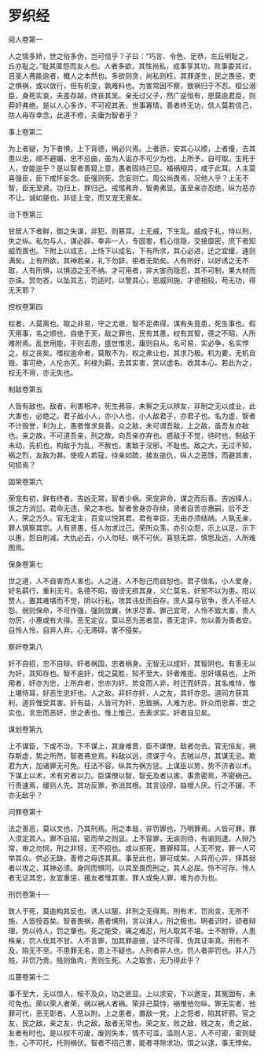 # 罗织经

阅人卷第一

人之情多矫，世之俗多伪，岂可信乎？子曰：“巧言、令色、足恭，左丘明耻之，丘亦耻之。”耻其匿怨而友人也。人者多欲，其性尚私，成事享其功，败事委其过，且圣人弗能逾者，概人之本然也。多欲则贪，尚私则枉，其罪遂生，民之畏惩，吏之惧祸，或以敛行，但有机变，孰难料也。为害常因不察，致祸归于不忍。桓公溺臣，身死实哀，夫差存越，终丧其吴。亲无过父子，然广逆恒有，恩莫逾君臣，则莽奸弗绝。是以人心多诈，不可视其表，世事寡情，善者终无功，信人莫若信己，防人毋存幸念，此道不修，夫庸为智者乎？

事上卷第二

为上者疑，为下者惧，上下背德，祸必兴焉。上者骄，安其心以顺，上者懮，去其患以忠，顺不避媚，忠不忌曲，虽为人诟亦不可少为也，上所予，自可取。生死于人，安能逆乎？是以智者善窥上意，愚者固持己见。福祸相异，咸于此耳。人主莫喜强臣，臣下戒怀妄念。臣强则死，念妄则亡。周公尚畏焉，况他人乎？上无不智，臣无至贤。功归上，罪归己。戒惕弗弃，智勇弗显。虽至亲亦忍绝，纵为恶亦不让。诚如是也，非徒上宠，而又宠无衰矣。

治下卷第三

甘居人下者鲜，御之失谋，非犯，则篡耳。上无威，下生乱。威成于礼，恃以刑，失之纵。私勿与人，谋必辟，幸非一人，专固害，机心信隐，交接靡密，庶下者知威而畏也。下附上以成志，上恃下以成名。下有所求，其心必进，迁之宜缓，速则满矣。上有所欲，其神若亲，礼下勿辞，拒者无助矣。人有所好，以好诱之无不取，人有所惧，以惧迫之无不纳。才可用者，非大害而隐忍，其不可制，果大材而亦诛。赏勿吝，以坠其志，罚适时，以警其心，恩威同施，才德相较，苟无功，得无天耶？

控权卷第四

权者，人莫离也。取之非易，守之尤艰，智不足弗得，谋有失竟患，死生事也。假天用事，名之顺也，自绝于天，敌之罪也，民有其愚，权有其智，德之不昭，人所难附焉。乱世用能，平则去患，盛世惟忠，庸则自从。名可易，实必争，名实悖之，权之丧矣。嗜权逾命者，莫敢不为，权之弗让也，其求乃极。机为要，无机自毁。事可绝，人伦亦灭。利禄为羁，去其实害，赏以虚名，收其本心。若此为之，权无不得，亦无失也。

制敌卷第五

人皆有敌也。敌者，利害相冲，死生弗容，未察之无以辨友，非制之无以成业，此大害也，必绝之。君子敌小人，亦小人也，小人敌君子，亦君子也。名为虚，智者不计毁誉，利为上，愚者惟求良善。众之敌，未可谓吾敌，上之敌，虽吾友亦敌也。亲之故，不可道吾亲，刑之故，向吾亲亦弃也。惑敌于不觉，待时也，制敌于未动，先机也，构敌于为乱，不赦也，害敌于淫邪，不耻也。敌之大，无过不知，祸之烈，友敌为甚。使视人若寇，待亲如疏，接友逾仇，纵人之恶馀，而避其害，何损焉？

固荣卷第六

荣宠有初，鲜有终者。吉凶无常，智者少祸。荣宠非命，谋之而后善。吉凶择人，慎之方消愆。君命无违，荣之本也。智者舍身亦存续，贤者自苦亦惠嗣，后不乏人，荣之方久。官无定主，百变以悦其君。君有幸臣，无由亦须结纳。人孰无亲，罪人慎察其宗。人有贤愚，任人勿求过己。荣所众羡，亦引众怨，示上以足，示下以惠，怨自削减。大仇必去，小人勿轻，祸不可伏。喜怒无踪，慎思及远，人所难图焉。

保身卷第七

世之道，人不自害而人害也。人之道，人不恕己而自恕也。君子惜名，小人爱身，好名羁行，重利无亏。名德不昭，毁谤无损其身，义仁莫名，奸邪不以为患。阳以赞人，置其难堪而不觉，阴以行私，攻其讳处而自存。庶人莫与官争，贵人不结人怨。弱则保命，不可作强，强则敛翼，休求尽善。罪己宜苛，人怜不致大害，责人勿厉，小惠或有大得。恶无定议，莫以恶为恶者显，善无定评，勿以善为善者安。自怜人怜，自弃人弃。心无滞碍，害不侵矣。

察奸卷第八

奸不自招，忠不自辩。奸者祸国，忠者祸身。无智无以成奸，其智阴也。有善无以为奸，其知存也。智不逾奸，伐之莫胜，知不至大，奸者难拒。忠奸堪易也，上所用者，奸亦为忠，上所弃者，忠亦为奸。势变而人非，时迁而奸异，其名难恃，惟上堪恃耳，好恶生忠奸也。人之敌，非奸亦奸，人之友，其奸亦忠。道同方获其利，道异惟受其害。奸有益，人皆可为奸，忠致祸，人难为忠。奸众而忠寡，世之实也，言忠而恶奸，世之表也。惟上惟己，去表求实，奸者自见矣。

谋划卷第九

上不谋臣，下或不治，下不谋上，其身难晋，臣不谋僚，敌者勿去。官无恒友，祸存斯虚，势之所然，智者弗怠焉。料敌以远，须谋于今。去贼以尽，其谋无忌。欺君为大，加诸罪无可免。枉法不容，纵其为祸方惩。上谋臣以势，势不济者以术。下谋上以术，术有穷者以力。臣谋僚以智，智无及者以害。事贵密焉，不密祸己。行贵速焉，缓则人先。其功反罪，弥消其根。其言设缪，益增人厌。行之不辍，不亦无敌乎？

问罪卷第十

法之善恶，莫以文也，乃其刑焉。刑之本哉，非罚罪也，乃明罪焉。人皆可罪，罪人须定其人。罪不自招，密而举之则显。上不容罪，无谕则待，有谕则逮。人辩乃常，审之勿悯，刑之非轻，无不招也。或以拒死，畏罪释耳。人无不党，罪一人可举其众。供必无缺，善修之毋违其真。事至此也，罪可成矣。人异而心异，择其弱者以攻之，其神必溃。身同而惧同，以其至畏而刑之，其人必屈。怜不可存，怜人者无证其忠，友宜重惩，援友者惟其害。罪人或免人罪，难为亦为也。

刑罚卷第十一

致人于死，莫逾构其反也。诱人以服，非刑之无得焉。刑有术，罚尚变，无所不施，人皆授首矣。智者畏祸，愚者惧刑，言以诛人，刑之极也。明者识时，顽者辩理，势以待人，罚之肇也。死之能受，痛之难忍，刑人取其不堪。士不耐辱，人患株亲，罚人伐其不甘。人不言罪，加其罪逾彼，证不可得，伪其证率真。刑有不及，陷无不至。不患罪无名，患上不疑也。人刑者非人也，罚人者非罚也。非人乃贱，非罚乃贵。贱则鱼肉，贵则生死。人之取舍，无乃得此乎？

瓜蔓卷第十二

事不至大，无以惊人，桉不及众，功之匪显。上以求安，下以邀宠，其冤固有，未可免也。荣以荣人者荣，祸以祸人者祸。荣非己莫恃，祸惟他勿纵。罪无实者，他罪可代，恶无彰者，人恶以附。上之患者，置敌一党，上之怨者，陷其奸邪。官之友，民之敌，亲之友，仇之敌，敌者无常也。荣之友，败之敌，贱之友，贵之敌，友者有时也。是以权不可废，废则失本，情不可滥，滥则人忌，人不可密，密则疑生，心不可托，托则祸伏。智者不招己害，能者寻隙求功。饵之以逮，事无悖矣。
